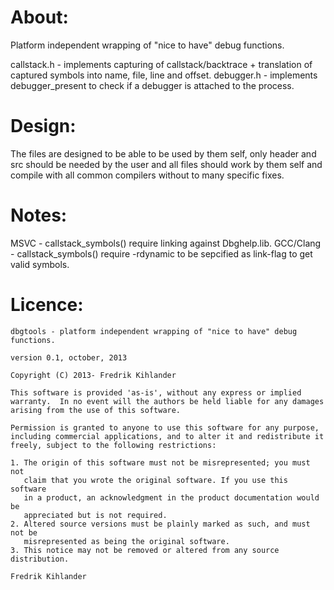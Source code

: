 # About:
Platform independent wrapping of "nice to have" debug functions.

callstack.h - implements capturing of callstack/backtrace + translation of captured symbols into name, file, line and offset.
debugger.h  - implements debugger_present to check if a debugger is attached to the process.

# Design:
The files are designed to be able to be used by them self, only header and src should be needed by the user and all files
should work by them self and compile with all common compilers without to many specific fixes.

# Notes:
MSVC      - callstack_symbols() require linking against Dbghelp.lib.
GCC/Clang - callstack_symbols() require -rdynamic to be sepcified as link-flag to get valid symbols.

# Licence:

```
dbgtools - platform independent wrapping of "nice to have" debug functions.

version 0.1, october, 2013

Copyright (C) 2013- Fredrik Kihlander

This software is provided 'as-is', without any express or implied
warranty.  In no event will the authors be held liable for any damages
arising from the use of this software.

Permission is granted to anyone to use this software for any purpose,
including commercial applications, and to alter it and redistribute it
freely, subject to the following restrictions:

1. The origin of this software must not be misrepresented; you must not
   claim that you wrote the original software. If you use this software
   in a product, an acknowledgment in the product documentation would be
   appreciated but is not required.
2. Altered source versions must be plainly marked as such, and must not be
   misrepresented as being the original software.
3. This notice may not be removed or altered from any source distribution.

Fredrik Kihlander
```
